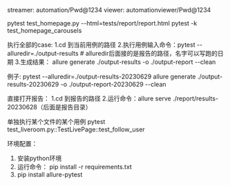 streamer: automation/Pwd@1234
viewer: automationviewer/Pwd@1234

pytest test_homepage.py --html=tests/report/report.html
pytest -k test_homepage_carousels


执行全部的case:
1.cd 到当前用例的路径
2.执行用例输入命令：pytest --alluredir=./output-results    # alluredir后面接的是报告的路径，名字可以写跑的日期
3.生成结果： allure generate ./output-results -o ./output-report --clean

例子: 
pytest --alluredir=./output-results-20230629
allure generate ./output-results-20230629 -o ./output-report-20230629 --clean

直接打开报告：
1.cd 到报告的路径
2.运行命令：allure serve ./report/results-20230628（后面是报告目录）


单独执行某个文件的某个用例
pytest test_liveroom.py::TestLivePage::test_follow_user

环境配置：
1. 安装python环境
2. 运行命令： pip install -r requirements.txt
3. pip install allure-pytest
